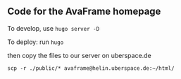 ## Code for the AvaFrame homepage

To develop, use `hugo server -D`

To deploy: run `hugo`

then copy the files to our server on uberspace.de

`scp -r ./public/* avaframe@helin.uberspace.de:~/html/`